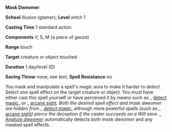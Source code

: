  **Mask Dweomer**

**School** illusion (glamer); **Level** witch 1

**Casting Time** 1 standard action

**Components** V, S, M (a piece of gauze)

**Range** touch

**Target** creature or object touched

**Duration** 1 day/level (D)

**Saving Throw** none; see text; **Spell Resistance** no

You mask and manipulate a spell's magic aura to make it harder to detect. Select one spell effect on the target creature or object. You must have either cast this spell yourself or have perceived it by means such as _ [detect magic](../../spells/detectMagic.md#_detect-magic)_ or _ [arcane sight](../../spells/arcaneSight.md#_arcane-sight)_. Both the desired spell effect and _mask dweomer_ are hidden from _ [detect magic](../../spells/detectMagic.md#_detect-magic)_, although more powerful spells (such as _ [arcane sight](../../spells/arcaneSight.md#_arcane-sight)_) pierce the deception if the caster succeeds on a Will save. _ [Analyze dweomer](../../spells/analyzeDweomer.md#_analyze-dweomer)_ automatically detects both _mask dweomer_ and any masked spell effects.


